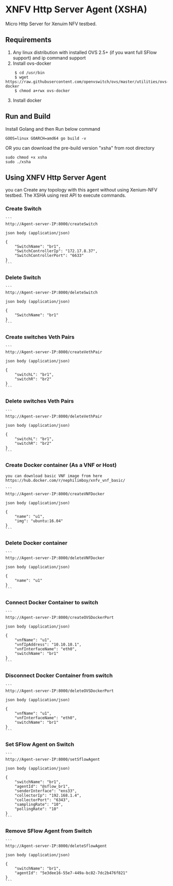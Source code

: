 # XNFV Http Server Agent (XSHA)
Micro Http Server for Xenuim NFV testbed.

## Requirements
1. Any linux distribution with installed OVS 2.5+ (if you want full SFlow support) and ip command support
2. Install ovs-docker

```
    $ cd /usr/bin
    $ wget https://raw.githubusercontent.com/openvswitch/ovs/master/utilities/ovs-docker
    $ chmod a+rwx ovs-docker
```
3. Install docker

## Run and Build
Install Golang and then Run below command

```
GOOS=linux GOARCH=amd64 go build -v
```

OR you can download the pre-build version "xsha" from root directory

```
sudo chmod +x xsha
sudo ./xsha
```

## Using XNFV Http Server Agent
you can Create any topology with this agent without using Xenium-NFV testbed. The XSHA using rest API to execute commands.

### Create Switch

    ```
    http://Agent-server-IP:8000/createSwitch

    json body (application/json)

    {
        "SwitchName": "br1",
        "SwitchControllerIp": "172.17.8.37",
        "SwitchControllerPort": "6633"
    }
    ```

### Delete Switch

    ```
    http://Agent-server-IP:8000/deleteSwitch

    json body (application/json)

    {
        "SwitchName": "br1"
    }
    ```

### Create switches Veth Pairs

    ```
    http://Agent-server-IP:8000/createVethPair

    json body (application/json)

    {
        "switchL": "br1",
        "switchR": "br2"
    }
    ```

### Delete switches Veth Pairs

    ```
    http://Agent-server-IP:8000/deleteVethPair

    json body (application/json)

    {
        "switchL": "br1",
        "switchR": "br2"
    }
    ```

### Create Docker container (As a VNF or Host)
    you can download basic VNF image from here
    https://hub.docker.com/r/nephilimboy/xnfv_vnf_basic/

    ```
    http://Agent-server-IP:8000/createVNFDocker

    json body (application/json)

    {
        "name": "u1",
        "img": "ubuntu:16.04"
    }
    ```

### Delete Docker container

    ```
    http://Agent-server-IP:8000/deleteVNFDocker

    json body (application/json)

    {
        "name": "u1"
    }
    ```

### Connect Docker Container to switch

    ```
    http://Agent-server-IP:8000/createOVSDockerPort

    json body (application/json)

    {
        "vnfName": "u1",
        "vnfIpAddress": "10.10.10.1",
        "vnfInterfaceName": "eth0",
        "switchName": "br1"
    }
    ```

### Disconnect Docker Container from switch

    ```
    http://Agent-server-IP:8000/deleteOVSDockerPort

    json body (application/json)

    {
        "vnfName": "u1",
        "vnfInterfaceName": "eth0",
        "switchName": "br1"
    }
    ```

### Set SFlow Agent on Switch

    ```
    http://Agent-server-IP:8000/setSflowAgent

    json body (application/json)

    {
        "switchName": "br1",
        "agentId": "@sflow_br1",
        "senderInterface": "ens33",
        "collectorIp": "192.168.1.4",
        "collectorPort": "6343",
        "samplingRate": "10",
        "pollingRate": "10"
    }
    ```

### Remove SFlow Agent from Switch

    ```
    http://Agent-server-IP:8000/deleteSflowAgent

    json body (application/json)

    {
        "switchName": "br1",
        "agentId": "5e3dee16-55e7-449a-bc82-7dc2b476f821"
    }
    ```





